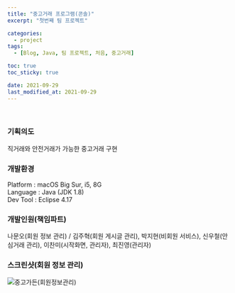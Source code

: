 ```yaml
---
title: "중고거래 프로그램(콘솔)"
excerpt: "첫번째 팀 프로젝트"

categories:
  - project
tags:
  - [Blog, Java, 팀 프로젝트, 처음, 중고거래]

toc: true
toc_sticky: true

date: 2021-09-29
last_modified_at: 2021-09-29
---
```

<br>

### 기획의도
직거래와 안전거래가 가능한 중고거래 구현
<br>

### 개발환경
Platform : macOS Big Sur, i5, 8G<br>
Language : Java (JDK 1.8)<br>
Dev Tool : Eclipse 4.17
<br>

### 개발인원(책임파트)
나문오(회원 정보 관리) / 김주혁(회원 게시글 관리), 박지현(비회원 서비스), 신우철(안심거래 관리), 이찬미(시작화면, 관리자), 최진영(관리자)
<br>

### 스크린샷(회원 정보 관리)
![중고가든(회원정보관리)](https://user-images.githubusercontent.com/65845572/135231190-df7d0013-ccef-449f-9e59-f99f20714587.gif)
<br>
